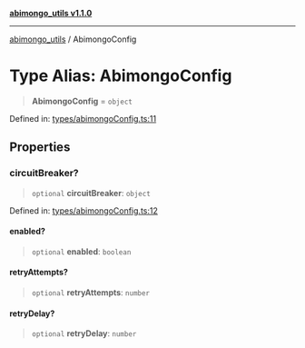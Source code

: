 [**abimongo_utils v1.1.0**](../README.md)

***

[abimongo_utils](../README.md) / AbimongoConfig

# Type Alias: AbimongoConfig

> **AbimongoConfig** = `object`

Defined in: [types/abimongoConfig.ts:11](https://github.com/NodEm9/abimongo_utils/blob/ee68e61821a92d10b78d3ea90016374fc2d4aef0/src/types/abimongoConfig.ts#L11)

## Properties

### circuitBreaker?

> `optional` **circuitBreaker**: `object`

Defined in: [types/abimongoConfig.ts:12](https://github.com/NodEm9/abimongo_utils/blob/ee68e61821a92d10b78d3ea90016374fc2d4aef0/src/types/abimongoConfig.ts#L12)

#### enabled?

> `optional` **enabled**: `boolean`

#### retryAttempts?

> `optional` **retryAttempts**: `number`

#### retryDelay?

> `optional` **retryDelay**: `number`
